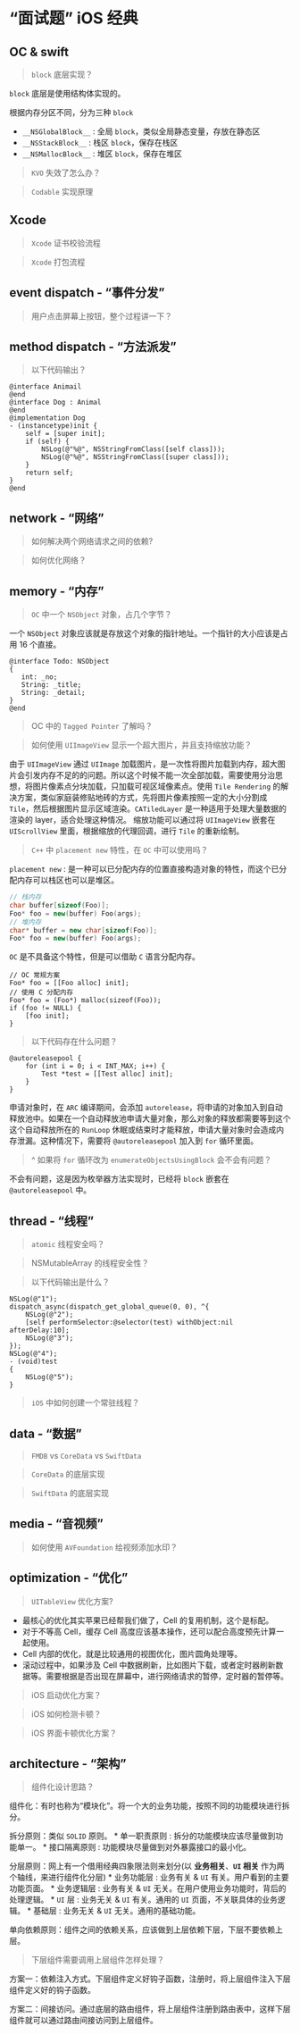 # “面试题” iOS 经典

## OC & swift

> `block` 底层实现？

  `block` 底层是使用结构体实现的。
  
  根据内存分区不同，分为三种 `block`
    
   * `__NSGlobalBlock__` : 全局 `block`，类似全局静态变量，存放在静态区 
   * `__NSStackBlock__` : 栈区 `block`，保存在栈区
   * `__NSMallocBlock__` : 堆区 `block`，保存在堆区

> `KVO` 失效了怎么办？

> `Codable` 实现原理

## Xcode

> `Xcode` 证书校验流程

> `Xcode` 打包流程 

## event dispatch - “事件分发”

> 用户点击屏幕上按钮，整个过程讲一下？

## method dispatch - “方法派发”

> 以下代码输出？

```objc
@interface Animail
@end
@interface Dog : Animal
@end
@implementation Dog
- (instancetype)init {
    self = [super init];
    if (self) {
        NSLog(@"%@", NSStringFromClass([self class]));
        NSLog(@"%@", NSStringFromClass([super class]));
    }
    return self;
}
@end
```

## network - “网络”

> 如何解决两个网络请求之间的依赖?

> 如何优化网络？

## memory - “内存”

> `OC` 中一个 `NSObject` 对象，占几个字节？

  一个 `NSObject` 对象应该就是存放这个对象的指针地址。一个指针的大小应该是占用 16 个直接。

  ```objc
  @interface Todo: NSObject 
  {
     int: _no;
     String: _title;
     String: _detail;
  }
  @end
  ```

> OC 中的 `Tagged Pointer` 了解吗？

> 如何使用 `UIImageView` 显示一个超大图片，并且支持缩放功能？

  由于 `UIImageView` 通过 `UIImage` 加载图片，是一次性将图片加载到内存，超大图片会引发内存不足的的问题。所以这个时候不能一次全部加载，需要使用分治思想，将图片像素点分块加载，只加载可视区域像素点。使用 `Tile Rendering` 的解决方案，类似家庭装修贴地砖的方式，先将图片像素按照一定的大小分割成 `Tile`，然后根据图片显示区域渲染。`CATiledLayer` 是一种适用于处理大量数据的渲染的 layer，适合处理这种情况。
  缩放功能可以通过将 `UIImageView` 嵌套在 `UIScrollView` 里面，根据缩放的代理回调，进行 `Tile` 的重新绘制。
  
> `C++` 中 `placement new` 特性，在 `OC` 中可以使用吗？

  `placement new` : 是一种可以已分配内存的位置直接构造对象的特性，而这个已分配内存可以栈区也可以是堆区。
  
  ```cpp
  // 栈内存
  char buffer[sizeof(Foo)]; 
  Foo* foo = new(buffer) Foo(args);
  // 堆内存
  char* buffer = new char[sizeof(Foo)]; 
  Foo* foo = new(buffer) Foo(args);
  ```
  
  `OC` 是不具备这个特性，但是可以借助 `C` 语言分配内存。
  
  ```objc
  // OC 常规方案
  Foo* foo = [[Foo alloc] init];
  // 使用 C 分配内存
  Foo* foo = (Foo*) malloc(sizeof(Foo));
  if (foo != NULL) {
      [foo init];
  }
  ```
  
> 以下代码存在什么问题？

```objc
@autoreleasepool {
    for (int i = 0; i < INT_MAX; i++) {
        Test *test = [[Test alloc] init];
    }
}
```
  
  申请对象时，在 `ARC` 编译期间，会添加 `autorelease`，将申请的对象加入到自动释放池中。如果在一个自动释放池申请大量对象，那么对象的释放都需要等到这个这个自动释放所在的 `RunLoop` 休眠或结束时才能释放，申请大量对象时会造成内存泄漏。这种情况下，需要将 `@autoreleasepool` 加入到 `for` 循环里面。

> ^ 如果将 `for` 循环改为 `enumerateObjectsUsingBlock` 会不会有问题？

  不会有问题，这是因为枚举器方法实现时，已经将 `block` 嵌套在 `@autoreleasepool` 中。
  
## thread - “线程”

> `atomic` 线程安全吗？

> NSMutableArray 的线程安全性？

> 以下代码输出是什么？

```objc
NSLog(@"1");
dispatch_async(dispatch_get_global_queue(0, 0), ^{
    NSLog(@"2");
    [self performSelector:@selector(test) withObject:nil afterDelay:10];
    NSLog(@"3");
});
NSLog(@"4");
- (void)test
{
    NSLog(@"5");
}
```

> `iOS` 中如何创建一个常驻线程？

## data - “数据”

> `FMDB` vs `CoreData` vs `SwiftData`

> `CoreData` 的底层实现

> `SwiftData` 的底层实现

## media - “音视频”

> 如何使用 `AVFoundation` 给视频添加水印？


## optimization - “优化”

> `UITableView` 优化方案?

  * 最核心的优化其实苹果已经帮我们做了，Cell 的复用机制，这个是标配。
  * 对于不等高 Cell，缓存 Cell 高度应该基本操作，还可以配合高度预先计算一起使用。
  * Cell 内部的优化，就是比较通用的视图优化，图片圆角处理等。
  * 滚动过程中，如果涉及 Cell 中数据刷新，比如图片下载，或者定时器刷新数据等。需要根据是否出现在屏幕中，进行网络请求的暂停，定时器的暂停等。

> iOS 启动优化方案？

> iOS 如何检测卡顿？

> iOS 界面卡顿优化方案？

## architecture - “架构”

> 组件化设计思路？

  组件化：有时也称为“模块化”。将一个大的业务功能，按照不同的功能模块进行拆分。

  拆分原则：类似 `SOLID` 原则。
    * 单一职责原则 : 拆分的功能模块应该尽量做到功能单一。
    * 接口隔离原则 : 功能模块尽量做到对外暴露接口的最小化。

  分层原则：网上有一个借用经典四象限法则来划分(以 **业务相关**、**`UI` 相关** 作为两个轴线，来进行组件化分层)
    * 业务功能层 : 业务有关 & `UI` 有关。用户看到的主要功能页面。
    * 业务逻辑层 : 业务有关 & `UI` 无关。在用户使用业务功能时，背后的处理逻辑。
    * `UI` 层 : 业务无关 & `UI` 有关。通用的 `UI` 页面，不关联具体的业务逻辑。
    * 基础层 : 业务无关 & `UI` 无关。通用的基础功能。

  单向依赖原则：组件之间的依赖关系，应该做到上层依赖下层，下层不要依赖上层。

> 下层组件需要调用上层组件怎样处理？

  方案一：依赖注入方式。下层组件定义好钩子函数，注册时，将上层组件注入下层组件定义好的钩子函数。
  
  方案二：间接访问。通过底层的路由组件，将上层组件注册到路由表中，这样下层组件就可以通过路由间接访问到上层组件。